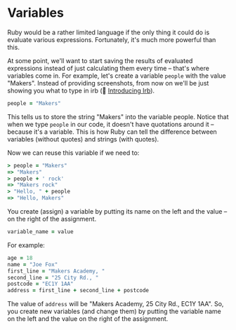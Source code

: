 # Variables

Ruby would be a rather limited language if the only thing it could do is evaluate various expressions. Fortunately, it's much more powerful than this.

At some point, we'll want to start saving the results of evaluated expressions instead of just calculating them every time – that's where variables come in. For example, let's create a variable `people` with the value "Makers". Instead of providing screenshots, from now on we'll be just showing you what to type in irb (:pill: [Introducing Irb](https://github.com/makersacademy/course/blob/master/pills/irb.md)).

````ruby
people = "Makers"
````

This tells us to store the string "Makers" into the variable people. Notice that when we type `people` in our code, it doesn't have quotations around it – because it's a variable. This is how Ruby can tell the difference between variables (without quotes) and strings (with quotes).

Now we can reuse this variable if we need to:

````ruby
> people = "Makers"
=> "Makers"
> people + ' rock'
=> "Makers rock"
> "Hello, " + people
=> "Hello, Makers"
````

You create (assign) a variable by putting its name on the left and the value – on the right of the assignment.

````ruby
variable_name = value
````
For example:

````ruby
age = 18
name = "Joe Fox"
first_line = "Makers Academy, "
second_line = "25 City Rd., "
postcode = "EC1Y 1AA"
address = first_line + second_line + postcode
````

The value of `address` will be "Makers Academy, 25 City Rd., EC1Y 1AA". So, you create new variables (and change them) by putting the variable name on the left and the value on the right of the assignment.
